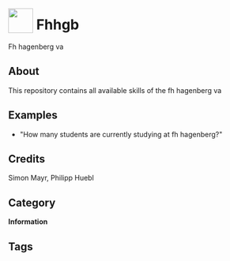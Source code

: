 # <img src="https://raw.githack.com/FortAwesome/Font-Awesome/master/svgs/solid/university.svg" card_color="#A83232" width="50" height="50" style="vertical-align:bottom"/> Fhhgb
Fh hagenberg va

## About
This repository contains all available skills of the fh hagenberg va

## Examples
* "How many students are currently studying at fh hagenberg?"

## Credits
Simon Mayr, Philipp Huebl

## Category
**Information**

## Tags

